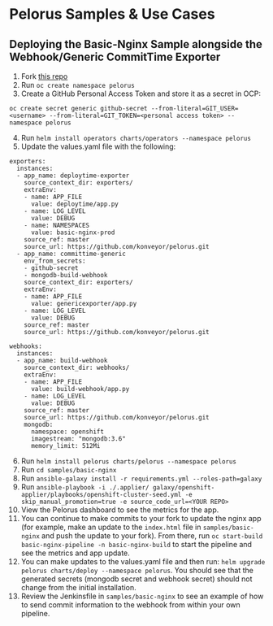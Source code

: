# Pelorus Samples & Use Cases

## Deploying the Basic-Nginx Sample alongside the Webhook/Generic CommitTime Exporter

1. Fork [this repo](https://github.com/konveyor/pelorus)
2. Run `oc create namespace pelorus`
3. Create a GitHub Personal Access Token and store it as a secret in OCP: 
```
oc create secret generic github-secret --from-literal=GIT_USER=<username> --from-literal=GIT_TOKEN=<personal access token> --namespace pelorus
```
4. Run `helm install operators charts/operators --namespace pelorus`
5. Update the values.yaml file with the following:
```
exporters:
  instances:
  - app_name: deploytime-exporter
    source_context_dir: exporters/
    extraEnv:
    - name: APP_FILE
      value: deploytime/app.py
    - name: LOG_LEVEL
      value: DEBUG
    - name: NAMESPACES
      value: basic-nginx-prod
    source_ref: master
    source_url: https://github.com/konveyor/pelorus.git
  - app_name: committime-generic
    env_from_secrets:
    - github-secret
    - mongodb-build-webhook
    source_context_dir: exporters/
    extraEnv:
    - name: APP_FILE
      value: genericexporter/app.py
    - name: LOG_LEVEL
      value: DEBUG
    source_ref: master
    source_url: https://github.com/konveyor/pelorus.git

webhooks:
  instances:
  - app_name: build-webhook
    source_context_dir: webhooks/
    extraEnv:
    - name: APP_FILE
      value: build-webhook/app.py
    - name: LOG_LEVEL
      value: DEBUG
    source_ref: master
    source_url: https://github.com/konveyor/pelorus.git
    mongodb:
      namespace: openshift
      imagestream: "mongodb:3.6"
      memory_limit: 512Mi
```
6. Run `helm install pelorus charts/pelorus --namespace pelorus`
7. Run `cd samples/basic-nginx`
8. Run `ansible-galaxy install -r requirements.yml --roles-path=galaxy`
9. Run `ansible-playbook -i ./.applier/ galaxy/openshift-applier/playbooks/openshift-cluster-seed.yml -e skip_manual_promotion=true -e source_code_url=<YOUR REPO>`
10. View the Pelorus dashboard to see the metrics for the app.
11. You can continue to make commits to your fork to update the nginx app (for example, make an update to the `index.html` file in `samples/basic-nginx` and push the update to your fork). From there, run `oc start-build basic-nginx-pipeline -n basic-nginx-build` to start the pipeline and see the metrics and app update.
12. You can make updates to the values.yaml file and then run: `helm upgrade pelorus charts/deploy --namespace pelorus`. You should see that the generated secrets (mongodb secret and webhook secret) should not change from the initial installation.
13. Review the Jenkinsfile in `samples/basic-nginx` to see an example of how to send commit information to the webhook from within your own pipeline.